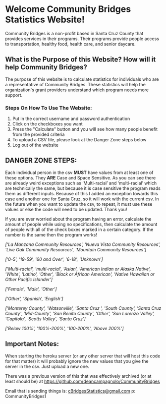 ﻿# Welcome Community Bridges Statistics Website!
Community Bridges is a non-profit based in Santa Cruz County that provides services in their programs. Their programs provide people access to transportation, healthy food, health care, and senior daycare. 
## What is the Purpose of this Website? How will it help Community Bridges?
The purpose of this website is to calculate statistics for individuals who are a representative of Community Bridges. These statistics will help the organization's grant providers understand which program needs more support. 
### Steps On How To Use The Website:
1. Put in the correct username and password authentication 
2. Click on the checkboxes you want
3. Press the "Calculate" button and you will see how many people benefit from the provided criteria
4. To upload a CSV file, please look at the Danger Zone steps below 
5. Log out of the website 
## DANGER ZONE STEPS:

Each individual person in the csv **MUST** have values from at least one of these options. 
They **ARE** Case and Space Sensitive. 
As you can see there are already weird exceptions such as ‘Multi-racial’ and ‘multi-racial’ which are technically the same, but because it is case sensitive the program reads them as different inputs. 
Because of this I added an exception towards this case and another one for Santa Cruz, so it will work with the current csv. In the future when you want to update the csv, to repeat, it must use these values or else the code will need to be updated. Thank you!

If you are ever worried about the program having an error, calculate the amount of people while using no specifications,
then calculate the amount of people with all of the check boxes marked in a certain category. If the number is the same then the program works!

*['La Manzana Community Resources', 'Nueva Vista Community Resources', 'Live Oak Community Resources', 'Mountain Community Resources']*

*['0-5', '19-59', '60 and Over', '6-18', 'Unknown']*

*['Multi-racial', 'multi-racial', 'Asian', 'American Indian or Alaska Native', 'White', 'Latino', 'Other', 'Black or African American', 'Native Hawaiian or Other Pacific Islander']*

*['Female', 'Male', 'Other']*

*['Other', 'Spanish', 'English']*

*['Monterey County', 'Watsonville', 'Santa Cruz ', 'South County', 'Santa Cruz County', 'Mid-County', 'San Benito County', 'Other', 'San Lorenzo Valley', 'Capitola', 'Scotts Valley', ‘Santa Cruz’]*

*['Below 100%', '100%-200%', '100-200%', 'Above 200%']*


## Important Notes:

When starting the heroku server (or any other server that will host this code for that matter) it will probably ignore the new values that you give the server in the csv. Just upload a new one.

There was a previous version of this that was effectively archived (or at least should be) at https://github.com/deancampagnolo/CommunityBridges

Email that is sending things is: cBridgesStatistics@gmail.com
p: CommunityBridges1

